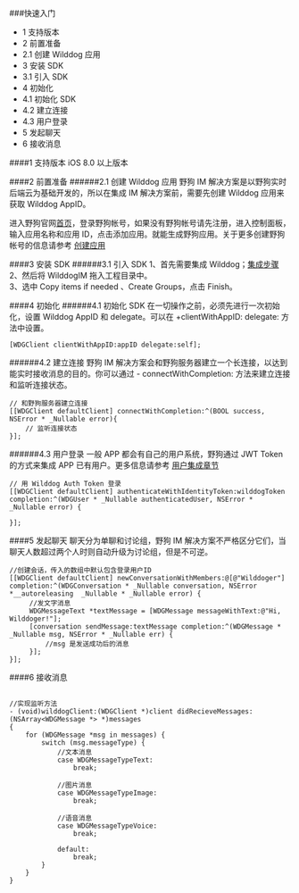 ###快速入门
* 1 支持版本
* 2 前置准备
 * 2.1 创建 Wilddog 应用 
* 3 安装 SDK
 * 3.1 引入 SDK
* 4 初始化
 * 4.1 初始化 SDK
 * 4.2 建立连接
 * 4.3 用户登录 
* 5 发起聊天
* 6 接收消息


####1 支持版本
iOS 8.0 以上版本

####2 前置准备
######2.1 创建 Wilddog 应用
野狗 IM 解决方案是以野狗实时后端云为基础开发的，所以在集成 IM 解决方案前，需要先创建 Wilddog 应用来获取 Wilddog AppID。

进入野狗官网[首页](https://www.wilddog.com)，登录野狗帐号，如果没有野狗帐号请先注册，进入控制面板，输入应用名称和应用 ID，点击添加应用。就能生成野狗应用。关于更多创建野狗帐号的信息请参考 [创建应用](https://z.wilddog.com/overview/app)

####3 安装 SDK
######3.1 引入 SDK
1、首先需要集成 Wilddog；[集成步骤]('https://z.wilddog.com/ios/quickstart')      
2、然后将 WilddogIM 拖入工程目录中。  
3、选中 Copy items if needed 、Create Groups，点击 Finish。

####4 初始化
######4.1 初始化 SDK
在一切操作之前，必须先进行一次初始化，设置 Wilddog AppID 和 delegate。可以在 +clientWithAppID: delegate:  方法中设置。

```
[WDGClient clientWithAppID:appID delegate:self];

```
######4.2 建立连接
野狗 IM 解决方案会和野狗服务器建立一个长连接，以达到能实时接收消息的目的。你可以通过 - connectWithCompletion: 方法来建立连接和监听连接状态。

```
// 和野狗服务器建立连接
[[WDGClient defaultClient] connectWithCompletion:^(BOOL success, NSError * _Nullable error){
    // 监听连接状态
}];

```
######4.3 用户登录
一般 APP 都会有自己的用户系统，野狗通过 JWT Token 的方式来集成 APP 已有用户。更多信息请参考 [用户集成章节]()

```
// 用 Wilddog Auth Token 登录
[[WDGClient defaultClient] authenticateWithIdentityToken:wilddogToken completion:^(WDGUser * _Nullable authenticatedUser, NSError * _Nullable error) {
        
}];
 ```
####5 发起聊天
聊天分为单聊和讨论组，野狗 IM 解决方案不严格区分它们，当聊天人数超过两个人时则自动升级为讨论组，但是不可逆。

```
//创建会话，传入的数组中默认包含登录用户ID
[[WDGClient defaultClient] newConversationWithMembers:@[@"Wilddoger"] completion:^(WDGConversation * _Nullable conversation, NSError *__autoreleasing  _Nullable * _Nullable error) {
     //发文字消息
     WDGMessageText *textMessage = [WDGMessage messageWithText:@"Hi, Wilddoger!"];
     [conversation sendMessage:textMessage completion:^(WDGMessage * _Nullable msg, NSError * _Nullable err) {
         //msg 是发送成功后的消息
     }];
}];
```
####6 接收消息
```

//实现监听方法
- (void)wilddogClient:(WDGClient *)client didRecieveMessages:(NSArray<WDGMessage *> *)messages
{
    for (WDGMessage *msg in messages) {
        switch (msg.messageType) {
            //文本消息
            case WDGMessageTypeText:
                break;
                
            //图片消息
            case WDGMessageTypeImage:
                break;
                
            //语音消息
            case WDGMessageTypeVoice:
                break;
                
            default:
                break;
        }
    }
}
```